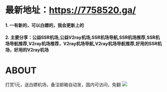 # 最新地址：https://7758520.ga/
#### 1. 一有新的，可以白嫖的，我会更新上的  
#### 2. 主要分享：公益SSR机场,公益V2ray机场,SSR机场导航,SSR机场推荐,SSR机场导航推荐,V2ray机场推荐，V2ray机场导航,V2ray机场导航推荐,好用的SSR机场，好用的V2ray机场  

# ABOUT
打赏1元，送白嫖机场，备注邮箱自动发，国内可访问，免翻
<img src="https://p.pstatp.com/origin/ff7900016419b0913ee4">

